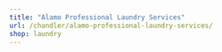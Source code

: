 ```yaml
---
title: "Alamo Professional Laundry Services"
url: /chandler/alamo-professional-laundry-services/
shop: laundry
---
```

